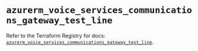 # `azurerm_voice_services_communications_gateway_test_line`

Refer to the Terraform Registry for docs: [`azurerm_voice_services_communications_gateway_test_line`](https://registry.terraform.io/providers/hashicorp/azurerm/3.87.0/docs/resources/voice_services_communications_gateway_test_line).
